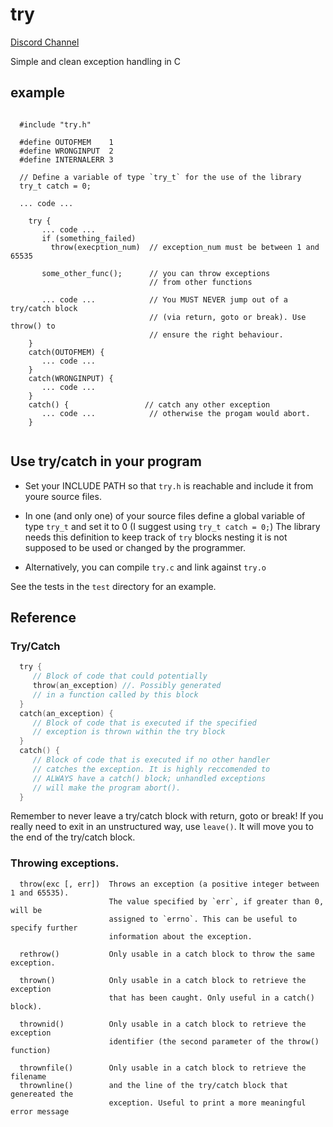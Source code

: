 # try 

[Discord Channel](https://discord.gg/QFzP9vaR8j)

Simple and clean exception handling in C

## example

```

  #include "try.h"

  #define OUTOFMEM    1
  #define WRONGINPUT  2
  #define INTERNALERR 3

  // Define a variable of type `try_t` for the use of the library
  try_t catch = 0;

  ... code ...

    try {
       ... code ...
       if (something_failed) 
         throw(execption_num)  // exception_num must be between 1 and 65535 
   
       some_other_func();      // you can throw exceptions
                               // from other functions 
   
       ... code ...            // You MUST NEVER jump out of a try/catch block
                               // (via return, goto or break). Use throw() to
                               // ensure the right behaviour.
    }  
    catch(OUTOFMEM) {
       ... code ...
    }
    catch(WRONGINPUT) {
       ... code ...
    }
    catch() {                 // catch any other exception
       ... code ...            // otherwise the progam would abort.
    }


```

## Use try/catch in your program

 - Set your INCLUDE PATH so that `try.h` is reachable and include it
   from youre source files. 

 - In one (and only one) of your source files define a global variable
   of type `try_t` and set it to 0 (I suggest using `try_t catch = 0;`)
   The library needs this definition to keep track of `try` blocks nesting
   it is not supposed to be used or changed by the programmer.

 - Alternatively, you can compile `try.c` and link against `try.o`
  
See the tests in the `test` directory for an example.

## Reference

### Try/Catch

``` C
  try {
     // Block of code that could potentially
     throw(an_exception) //. Possibly generated
     // in a function called by this block
  }
  catch(an_exception) { 
     // Block of code that is executed if the specified
     // exception is thrown within the try block
  }
  catch() {
     // Block of code that is executed if no other handler
     // catches the exception. It is highly reccomended to 
     // ALWAYS have a catch() block; unhandled exceptions
     // will make the program abort().
  }
```
Remember to never leave a try/catch block with return, goto or break!
If you really need to exit in an unstructured way, use `leave()`.
It will move you to the end of the try/catch block.

### Throwing exceptions.

```
  throw(exc [, err])  Throws an exception (a positive integer between 1 and 65535).
                      The value specified by `err`, if greater than 0, will be
                      assigned to `errno`. This can be useful to specify further
                      information about the exception.

  rethrow()           Only usable in a catch block to throw the same exception.

  thrown()            Only usable in a catch block to retrieve the exception
                      that has been caught. Only useful in a catch() block).

  thrownid()          Only usable in a catch block to retrieve the exception
                      identifier (the second parameter of the throw() function)

  thrownfile()        Only usable in a catch block to retrieve the filename
  thrownline()        and the line of the try/catch block that genereated the
                      exception. Useful to print a more meaningful error message
```


